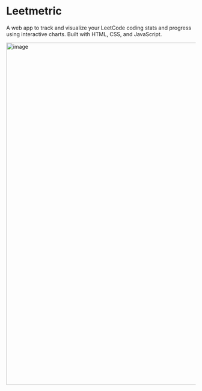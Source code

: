# Leetmetric

A web app to track and visualize your LeetCode coding stats and progress using interactive charts. Built with HTML, CSS, and JavaScript.

<img width="957" height="909" alt="image" src="https://github.com/user-attachments/assets/53389e20-1487-4cda-94c4-7af251094ad9" />
